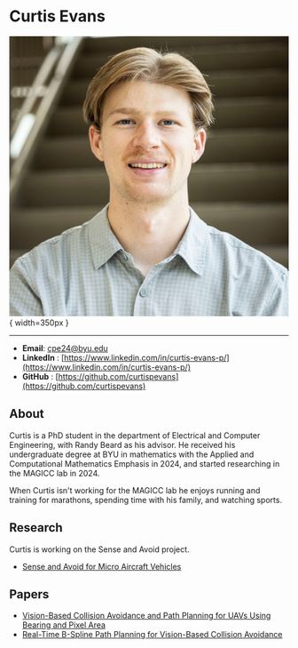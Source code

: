 # Curtis Evans

![](../assets/curtis_evans.jpg){ width=350px }

---

- **Email**: cpe24@byu.edu
- **LinkedIn** : [https://www.linkedin.com/in/curtis-evans-p/](https://www.linkedin.com/in/curtis-evans-p/)
- **GitHub** : [https://github.com/curtispevans](https://github.com/curtispevans)

## About

Curtis is a PhD student in the department of Electrical and Computer Engineering, with Randy Beard as his advisor.
He received his undergraduate degree at BYU in mathematics with the Applied and Computational Mathematics Emphasis in 2024, and started researching in the MAGICC lab in 2024.

When Curtis isn't working for the MAGICC lab he enjoys running and training for marathons, spending time with his family, and watching sports.

## Research

Curtis is working on the Sense and Avoid project.

- [Sense and Avoid for Micro Aircraft Vehicles](../../research/projects/sense_and_avoid_for_micro_aircraft_vehicles.md)

## Papers

- [Vision-Based Collision Avoidance and Path Planning for UAVs Using Bearing and Pixel Area](https://ieeexplore.ieee.org/abstract/document/11007929)
- [Real-Time B-Spline Path Planning for Vision-Based Collision Avoidance](https://ieeexplore.ieee.org/abstract/document/11028267)



